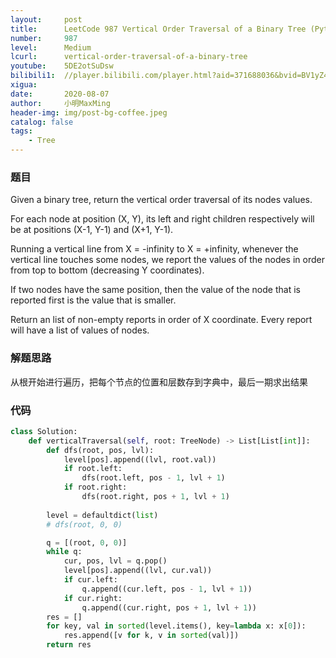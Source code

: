 ```yaml
---
layout:     post
title:      LeetCode 987 Vertical Order Traversal of a Binary Tree (Python)
number:     987
level:      Medium
lcurl:      vertical-order-traversal-of-a-binary-tree
youtube:    5DE2otSuDsw
bilibili1:  //player.bilibili.com/player.html?aid=371688036&bvid=BV1yZ4y1M7CL&cid=221550835&page=1
xigua:      
date:       2020-08-07
author:     小明MaxMing
header-img: img/post-bg-coffee.jpeg
catalog: false
tags:
    - Tree
---
```


### 题目

Given a binary tree, return the vertical order traversal of its nodes values.

For each node at position (X, Y), its left and right children respectively will be at positions (X-1, Y-1) and (X+1, Y-1).

Running a vertical line from X = -infinity to X = +infinity, whenever the vertical line touches some nodes, we report the values of the nodes in order from top to bottom (decreasing Y coordinates).

If two nodes have the same position, then the value of the node that is reported first is the value that is smaller.

Return an list of non-empty reports in order of X coordinate.  Every report will have a list of values of nodes.

### 解题思路

从根开始进行遍历，把每个节点的位置和层数存到字典中，最后一期求出结果

### 代码
```python
class Solution:
    def verticalTraversal(self, root: TreeNode) -> List[List[int]]:
        def dfs(root, pos, lvl):
            level[pos].append((lvl, root.val))
            if root.left:
                dfs(root.left, pos - 1, lvl + 1)
            if root.right:
                dfs(root.right, pos + 1, lvl + 1)
                
        level = defaultdict(list)
        # dfs(root, 0, 0)

        q = [(root, 0, 0)]
        while q:
            cur, pos, lvl = q.pop()
            level[pos].append((lvl, cur.val))
            if cur.left:
                q.append((cur.left, pos - 1, lvl + 1))
            if cur.right:
                q.append((cur.right, pos + 1, lvl + 1))
        res = []
        for key, val in sorted(level.items(), key=lambda x: x[0]):
            res.append([v for k, v in sorted(val)])
        return res
```
